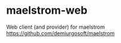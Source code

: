 # maelstrom-web
Web client (and provider) for maelstrom <https://github.com/demiurgosoft/maelstrom>
